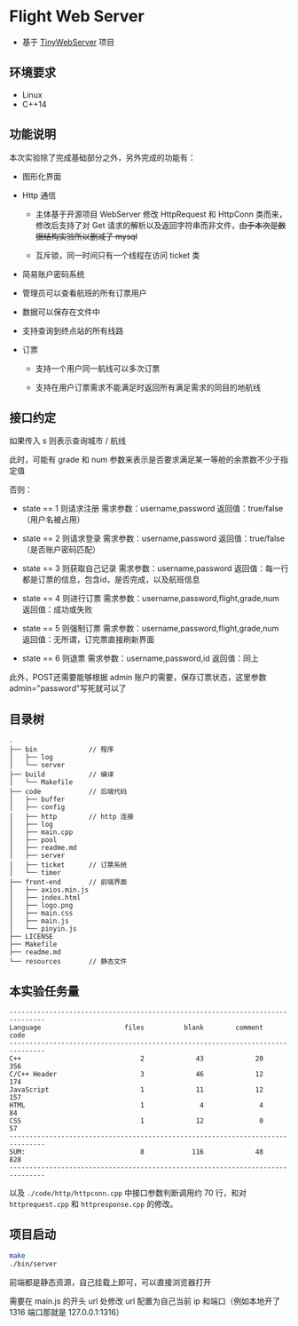 # Flight Web Server

* 基于 [TinyWebServer](https://github.com/qinguoyi/TinyWebServer) 项目

## 环境要求
* Linux
* C++14

## 功能说明

本次实验除了完成基础部分之外，另外完成的功能有：

- 图形化界面

- Http 通信

  - 主体基于开源项目 WebServer 修改 HttpRequest 和 HttpConn 类而来，修改后支持了对 Get 请求的解析以及返回字符串而非文件，~~由于本次是数据结构实验所以删减了 mysql~~

  - 互斥锁，同一时间只有一个线程在访问 ticket 类

- 简易账户密码系统

- 管理员可以查看航班的所有订票用户

- 数据可以保存在文件中

- 支持查询到终点站的所有线路

- 订票

  - 支持一个用户同一航线可以多次订票

  - 支持在用户订票需求不能满足时返回所有满足需求的同目的地航线

## 接口约定

如果传入 s 则表示查询城市 / 航线

此时，可能有 grade 和 num 参数来表示是否要求满足某一等舱的余票数不少于指定值

否则：

- state == 1 则请求注册
    需求参数：username,password
    返回值：true/false （用户名被占用）

- state == 2 则请求登录
    需求参数：username,password
    返回值：true/false （是否账户密码匹配）

- state == 3 则获取自己记录
    需求参数：username,password
    返回值：每一行都是订票的信息，包含id，是否完成，以及航班信息

- state == 4 则进行订票
    需求参数：username,password,flight,grade,num
    返回值：成功或失败

- state == 5 则强制订票
    需求参数：username,password,flight,grade,num
    返回值：无所谓，订完票直接刷新界面

- state == 6 则退票
    需求参数：username,password,id
    返回值：同上

此外，POST还需要能够根据 admin 账户的需要，保存订票状态，这里参数admin="password"写死就可以了

## 目录树
```
.
├── bin             // 程序
│   ├── log
│   └── server
├── build           // 编译
│   └── Makefile
├── code            // 后端代码
│   ├── buffer
│   ├── config
│   ├── http        // http 连接
│   ├── log
│   ├── main.cpp
│   ├── pool
│   ├── readme.md
│   ├── server
│   ├── ticket      // 订票系统
│   └── timer
├── front-end       // 前端界面
│   ├── axios.min.js
│   ├── index.html
│   ├── logo.png
│   ├── main.css
│   ├── main.js
│   └── pinyin.js
├── LICENSE
├── Makefile
├── readme.md
└── resources       // 静态文件
```

## 本实验任务量

```
-------------------------------------------------------------------------------
Language                     files          blank        comment           code
-------------------------------------------------------------------------------
C++                              2             43             20            356
C/C++ Header                     3             46             12            174
JavaScript                       1             11             12            157
HTML                             1              4              4             84
CSS                              1             12              0             57
-------------------------------------------------------------------------------
SUM:                             8            116             48            828
-------------------------------------------------------------------------------
```

以及 `./code/http/httpconn.cpp` 中接口参数判断调用约 70 行，和对 `httprequest.cpp` 和 `httpresponse.cpp` 的修改。

## 项目启动

```bash
make
./bin/server
```

前端都是静态资源，自己挂载上即可，可以直接浏览器打开

需要在 main.js 的开头 url 处修改 url 配置为自己当前 ip 和端口（例如本地开了 1316 端口那就是 127.0.0.1:1316）
